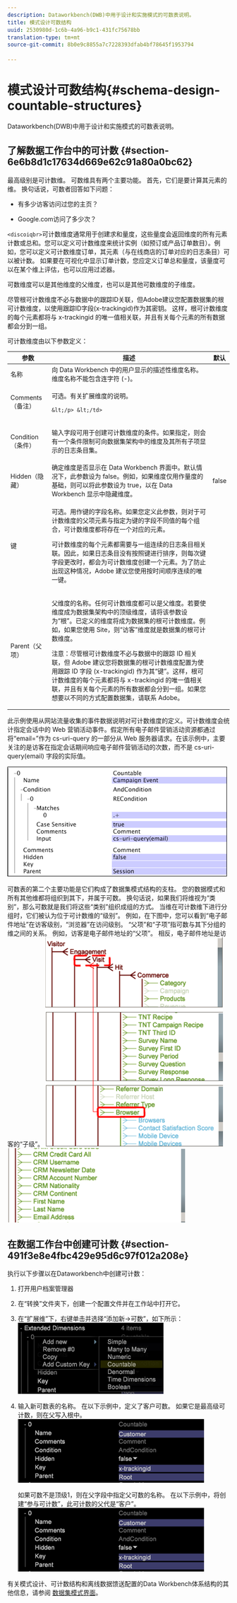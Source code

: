 ```yaml
---
description: Dataworkbench(DWB)中用于设计和实施模式的可数表说明。
title: 模式设计可数结构
uuid: 2530980d-1c6b-4a96-b9c1-431fc75678bb
translation-type: tm+mt
source-git-commit: 8b0e9c8855a7c7228393dfab4bf78645f1953794

---
```



# 模式设计可数结构{#schema-design-countable-structures}

Dataworkbench(DWB)中用于设计和实施模式的可数表说明。

## 了解数据工作台中的可计数 {#section-6e6b8d1c17634d669e62c91a80a0bc62}

最高级别是可计数维。 可数维具有两个主要功能。 首先，它们是要计算其元素的维。 换句话说，可数者回答如下问题：

* 有多少访客访问过您的主页？

* Google.com访问了多少次？

`<discoiqbr>`可计数维度通常用于创建求和量度，这些量度会返回维度的所有元素计数或总和。您可以定义可计数维度来统计实例（如预订或产品订单数目）。例如，您可以定义可计数维度订单，其元素（与在线商店的订单对应的日志条目）可以被计数。 如果要在可视化中显示订单计数，您应定义订单总和量度，该量度可以在某个维上评估，也可以应用过滤器。

可数维度可以是其他维度的父维度，也可以是其他可数维度的子维度。

尽管根可计数维度不必与数据中的跟踪ID关联，但Adobe建议您配置数据集的根可计数维度，以使用跟踪ID字段(x-trackingid)作为其密钥。 这样，根可计数维度的每个元素都将与 x-trackingid 的唯一值相关联，并且有关每个元素的所有数据都会分到一组。

可计数维度由以下参数定义：

<table id="table_5E00B72CFDD645368ADCC25AB9B5E53D"> 
 <thead> 
  <tr> 
   <th colname="col1" class="entry"> 参数 </th> 
   <th colname="col2" class="entry"> 描述 </th> 
   <th colname="col3" class="entry"> 默认 </th> 
  </tr>
 </thead>
 <tbody> 
  <tr> 
   <td colname="col1"> 名称 </td> 
   <td colname="col2"> 向 Data Workbench 中的用户显示的描述性维度名称。维度名称不能包含连字符 (-)。 </td> 
   <td colname="col3"> </td> 
  </tr> 
  <tr> 
   <td colname="col1"> <p>Comments（备注） </p> </td> 
   <td colname="col2"> <p>可选。有关扩展维度的说明。

    &lt;/p> &lt;/td>
<td colname="col3"> </td> 
  </tr> 
  <tr> 
   <td colname="col1"> <p>Condition（条件） </p> </td> 
   <td colname="col2"> <p>输入字段可用于创建可计数维度的条件。如果指定，则会有一个条件限制可向数据集架构中的维度及其所有子项显示的日志条目集。 </p> </td> 
   <td colname="col3"> </td> 
  </tr> 
  <tr> 
   <td colname="col1"> Hidden（隐藏） </td> 
   <td colname="col2"> 确定维度是否显示在 Data Workbench 界面中。默认情况下，此参数设为 false。例如，如果维度仅用作量度的基础，则可以将此参数设为 true，以在 Data Workbench 显示中隐藏维度。 </td> 
   <td colname="col3"> false </td> 
  </tr> 
  <tr> 
   <td colname="col1"> 键 </td> 
   <td colname="col2"> <p>可选。用作键的字段名称。如果您定义此参数，则对于可计数维度的父项元素与指定为键的字段不同值的每个组合，可计数维度都将存在一个对应的元素。 </p> <p>可计数维度的每个元素都需要与一组连续的日志条目相关联。因此，如果日志条目没有按照键进行排序，则每次键字段更改时，都会为可计数维度创建一个元素。为了防止出现这种情况，Adobe 建议您使用按时间顺序连续的唯一键。 </p> </td> 
   <td colname="col3"> </td> 
  </tr> 
  <tr> 
   <td colname="col1"> Parent（父项） </td> 
   <td colname="col2"> <p> 父维度的名称。任何可计数维度都可以是父维度。若要使维度成为数据集架构中的顶级维度，请将该参数设为“根”。已定义的维度将成为数据集的根可计数维度。例如，如果您使用 Site，则“访客”维度就是数据集的根可计数维度。 </p> <p>注意：尽管根可计数维度不必与数据中的跟踪 ID 相关联，但 Adobe 建议您将数据集的根可计数维度配置为使用跟踪 ID 字段 (x-trackingid) 作为其“键”。这样，根可计数维度的每个元素都将与 x-trackingid 的唯一值相关联，并且有关每个元素的所有数据都会分到一组。如果您想要以不同的方式配置数据集，请联系 Adobe。 </p> </td> 
   <td colname="col3"> </td> 
  </tr> 
 </tbody> 
</table>

此示例使用从网站流量收集的事件数据说明对可计数维度的定义。可计数维度会统计指定会话中的 Web 营销活动事件。假定所有电子邮件营销活动资源都通过将“email=”作为 cs-uri-query 的一部分从 Web 服务器请求。在该示例中，主要关注的是访客在指定会话期间响应电子邮件营销活动的次数，而不是 cs-uri-query(email) 字段的实际值。

![](assets/dwb_impl_arch_1.png)

可数表的第二个主要功能是它们构成了数据集模式结构的支柱。 您的数据模式和所有其他维都将组织到其下，并属于可数。 换句话说，如果我们将维视为“类别”，那么可数就是我们将这些“类别”组织成组的方式。
当维在可计数维下进行分组时，它们被认为位于可计数维的“级别”。 例如，在下图中，您可以看到“电子邮件地址”在访客级别，“浏览器”在访问级别。 “父项”和“子项”指可数与其下分组的维之间的关系。 例如，访客是电子邮件地址的“父项”。 相反，电子邮件地址是访客的“子级”。 ![](assets/dwb_impl_arch_2.png) ![](assets/dwb_impl_arch_3.png)

## 在数据工作台中创建可计数 {#section-491f3e8e4fbc429e95d6c97f012a208e}

执行以下步骤以在Dataworkbench中创建可计数：

1. 打开用户档案管理器
1. 在“转换”文件夹下，创建一个配置文件并在工作站中打开它。
1. 在“扩展维”下，右键单击并选择“添加新->可数”，如下所示： ![](assets/dwb_impl_arch_4.png)

1. 输入新可数表的名称。 在以下示例中，定义了客户可数。 如果它是最高级可计数，则在父写入根中。 ![](assets/dwb_impl_arch_5.png)

   如果可数不是顶级1，则在父字段中指定父可数的名称。 在以下示例中，将创建“参与可计数”，此可计数的父代是“客户”。 ![](assets/dwb_impl_arch_5.png)

有关模式设计、可计数结构和离线数据馈送配置的Data Workbench体系结构的其他信息，请参阅 [数据集模式界面](https://docs.adobe.com/content/help/en/data-workbench/using/client/admin-ui/c-dtst-sch-intrf.html)。
